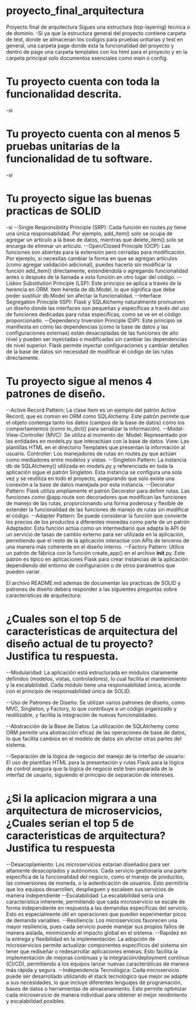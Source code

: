 # proyecto_final_arquitectura
Proyecto final de arquitectura
Sigues una estructura (top-layering) tecnica o de dominio.
-Si ya que la estructura general del proyecto contiene carpeta de test, donde se almacenan los codigos para pruebas unitarias
 y test en general, una carpeta page donde esta la funcionalidad del proyecto y dentro de page una carpeta templates
 con los html para el proyecto y en la carpeta principal solo documentos esenciales como main o config. 

# Tu proyecto cuenta con toda la funcionalidad descrita.
-si

# Tu proyecto cuenta con al menos 5 pruebas unitarias de la funcionalidad de tu software.
-si

# Tu proyecto sigue las buenas practicas de SOLID 
-si
--Single Responsibility Principle (SRP):
  Cada función en routes.py tiene una única responsabilidad. Por ejemplo, add_item() solo se ocupa de agregar un artículo 
  a la base de datos, mientras que delete_item() solo se encarga de eliminar un artículo.
--Open/Closed Principle (OCP):
  Las funciones son abiertas para la extensión pero cerradas para modificación. Por ejemplo, si necesitas cambiar la forma
  en que se agregan artículos (como agregar validación adicional), puedes hacerlo sin modificar la función add_item() 
  directamente, extendiéndola o agregando funcionalidad antes o después de la llamada a esta función en otro lugar del código.
--Liskov Substitution Principle (LSP):
  Este principio se aplica a través de la herencia en ORM. Item hereda de db.Model, lo que significa que debe poder 
  sustituir db.Model sin afectar la funcionalidad.
--Interface Segregation Principle (ISP):
  Flask y SQLAlchemy naturalmente promueven un diseño donde las interfaces son pequeñas y específicas a través del 
  uso de funciones dedicadas para rutas específicas, como se ve en el código proporcionado.
--Dependency Inversion Principle (DIP):
  Este principio se manifiesta en cómo las dependencias (como la base de datos y las configuraciones externas) 
  están desacopladas de las funciones de alto nivel y pueden ser inyectadas o modificadas sin cambiar las dependencias 
  de nivel superior. Flask permite inyectar configuraciones y cambiar detalles de la base de datos sin necesidad de 
  modificar el código de las rutas directamente.
# Tu proyecto sigue al menos 4 patrones de diseño.
--Active Record Pattern:
  La clase Item es un ejemplo del patrón Active Record, que es común en ORM como SQLAlchemy. Este patrón 
  permite que el objeto contenga tanto los datos (campos de la base de datos) como los comportamientos 
  (como to_dict() para serializar la información).
--Model-View-Controller (MVC):
  Se utiliza al momento de:
  Model: Representado por las entidades en models.py que interactúan con la base de datos.
  View: Las plantillas HTML en el directorio Templates que presentan la información al usuario.
  Controller: Los manejadores de rutas en routes.py que actúan como mediadores entre modelos y vistas.
--Singleton Pattern:
  La instancia db de SQLAlchemy() utilizada en models.py y referenciada en toda la aplicación sigue el patrón Singleton. 
  Esta instancia se configura una sola vez y se reutiliza en todo el proyecto, asegurando que solo existe una conexión a la 
  base de datos manejada por esta instancia.
--Decorator Pattern:
  Flask utiliza ampliamente el patrón Decorator para definir rutas. Las funciones como @app.route son decoradores que 
  modifican las funciones de manejo de las rutas, proporcionando una forma poderosa y flexible de extender la funcionalidad 
  de las funciones de manejo de rutas sin modificar el código.
--Adapter Pattern:
  Se puede considerar la función que convierte los precios de los productos a diferentes monedas como parte de un patrón Adaptador. 
  Esta función actúa como un intermediario que adapta la API de un servicio de tasas de cambio externo para ser utilizada en la 
  aplicación, permitiendo que el resto de la aplicación interactúe con APIs de terceros de una manera más coherente en el
  diseño interno.
--Factory Pattern:
  Utilice un patrón de fábrica con la función create_app() en el archivo __init__.py. Este patrón es típico en aplicaciones 
  Flask para crear instancias de la aplicación dependiendo del entorno de configuración o de otros parámetros que pueden variar.

El archivo README.md ademas de documentar las practicas de SOLID y patrones de diseño debera responder a las siguientes preguntas 
sobre caracteristicas de arquitectura:

# ¿Cuales son el top 5 de caracteristicas de arquitectura del diseño actual de tu proyecto? Justifica tu respuesta.
--Modularidad:
  La aplicación está estructurada en módulos claramente definidos (modelos, vistas, controladores), lo cual facilita el 
  mantenimiento y la escalabilidad. Cada módulo tiene una responsabilidad única, acorde con el principio de responsabilidad 
  única de SOLID.

--Uso de Patrones de Diseño:
  Se utilizan varios patrones de diseño, como MVC, Singleton, y Factory, lo que contribuye a un código organizado y reutilizable,
  y facilita la integración de nuevas funcionalidades.

--Abstracción de la Base de Datos:
  La utilización de SQLAlchemy como ORM permite una abstracción eficaz de las operaciones de base de datos, lo que facilita 
  cambios en el modelo de datos sin afectar otras partes del sistema.

--Separación de la lógica de negocio del manejo de la interfaz de usuario:
  El uso de plantillas HTML para la presentación y rutas Flask para la lógica de control asegura que la lógica de negocio esté 
  bien separada de la interfaz de usuario, siguiendo el principio de separación de intereses.

# ¿Si la aplicacion migrara a una arquitectura de microservicios, ¿Cuales serian el top 5 de caracteristicas de arquitectura? Justifica tu respuesta
--Desacoplamiento:
  Los microservicios estarían diseñados para ser altamente desacoplados y autónomos. Cada servicio gestionaría una parte 
  específica de la funcionalidad del negocio, como el manejo de productos, las conversiones de moneda, o la autenticación 
  de usuarios. Esto permitiría que los equipos desarrollen, desplieguen y escaleen sus servicios de manera independiente
--Escalabilidad:
  La escalabilidad sería una característica inherente, permitiendo que cada microservicio se escale de forma independiente 
  en respuesta a las demandas específicas del servicio. Esto es especialmente útil en operaciones que pueden experimentar 
  picos de demanda variables.
--Resiliencia:
  Los microservicios favorecen una mayor resiliencia, pues cada servicio puede manejar sus propios fallos de manera aislada, 
  minimizando el impacto global en el sistema. 
--Rapidez en la entrega y flexibilidad en la implementación:
  La adopción de microservicios permite actualizar componentes específicos del sistema sin tener que rediseñar o 
  redesarrollar aplicaciones enteras. Esto facilita la implementación de mejoras continuas y la integración/deployment 
  continuo (CI/CD), permitiendo a los equipos lanzar nuevas características de manera más rápida y segura.
--Independencia Tecnológica:
  Cada microservicio puede ser desarrollado utilizando el stack tecnológico que mejor se adapte a sus necesidades, 
  lo que incluye diferentes lenguajes de programación, bases de datos o herramientas de almacenamiento. 
  Esto permite optimizar cada microservicio de manera individual para obtener el mejor rendimiento y escalabilidad posibles.
